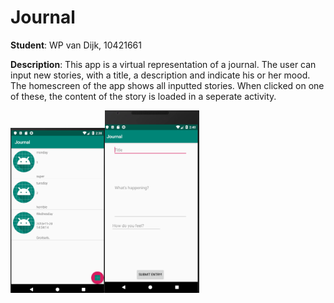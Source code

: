 # Journal
**Student**: WP van Dijk, 10421661

**Description**: This app is a virtual representation of a journal. The user can input new stories, with a title, a description and indicate his or her mood. The homescreen of the app shows all inputted stories. When clicked on one of these, the content of the story is loaded in a seperate activity. 


<img src="https://github.com/MyBunzor/Journal/blob/master/docs/Journal1.png" width="30%" height="30%"/><img src="https://github.com/MyBunzor/Journal/blob/master/docs/Journal2.png" width="30%" height="25%"/>


